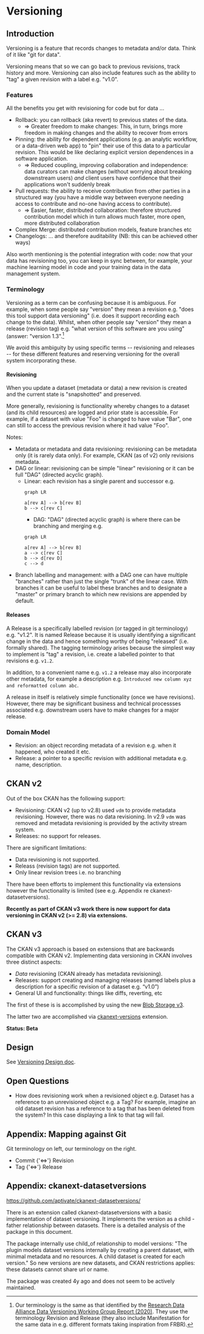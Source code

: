 # Versioning

## Introduction

Versioning is a feature that records changes to metadata and/or data. Think of it like "git for data".

Versioning means that so we can go back to previous revisions, track history and more. Versioning can also include features such as the ability to "tag" a given revision with a label e.g. "v1.0".

### Features

All the benefits you get with revisioning for code but for data ...

* Rollback: you can rollback (aka revert) to previous states of the data.
  * => Greater freedom to make changes: This, in turn, brings more freedom in making changes and the ability to recover from errors
* Pinning: the ability for dependent applications (e.g. an analytic workflow, or a data-driven web app) to "pin" their use of this data to a particular revision. This would be like declaring explicit version dependences in a software application.
  * => Reduced coupling, improving collaboration and independence: data curators can make changes (without worrying about breaking downstream users) *and* client users have confidence that their applications won't suddenly break
* Pull requests: the ability to receive contribution from other parties in a structured way (you have a middle way between everyone needing access to contribute and no-one having access to contribute).
  * => Easier, faster, distributed collaboration: therefore structured contribution model which in turn allows much faster, more open, more distributed collaboration
* Complex Merge: distributed contribution models, feature branches etc
* Changelogs: ... and therefore auditability (NB: this can be achieved other ways)

Also worth mentioning is the potential integration with code: now that your data has revisioning too, you can keep in sync between, for example, your machine learning model in code and your training data in the data management system.


### Terminology

Versioning as a term can be confusing because it is ambiguous. For example, when some people say "version" they mean a revision e.g. "does this tool support data versioning" (i.e. does it support recording each change to the data). Whilst, when other people say "version" they mean a release (revision tag) e.g. "what version of this software are you using" (answer: "version 1.3".[^rda]

We avoid this ambiguity by using specific terms -- revisioning and releases -- for these different features and reserving versioning for the overall system incorporating these.

[^rda]: Our terminology is the same as that identified by the [Research Data Alliance Data Versioning Working Group Report (2020)][rda-report]. They use the terminology Revision and Release (they also include Manifestation for the same data in e.g. different formats taking inspiration from FRBR).

[rda-report]: https://www.rd-alliance.org/group/data-versioning-wg/outcomes/principles-and-best-practices-data-versioning-all-data-sets-big

#### Revisioning

When you update a dataset (metadata or data) a new revision is created and the current state is "snapshotted" and preserved.

More generally, revisioning is functionality whereby changes to a dataset (and its child resources) are logged and prior state is accessible. For example, if a dataset with value "Foo" is changed to have value "Bar", one can still to access the previous revision where it had value "Foo".

Notes:

* Metadata or metadata and data revisioning: revisioning can be metadata only (it is rarely data only). For example, CKAN (as of v2) only revisions metadata.
* DAG or linear: revisioning can be simple "linear" revisioning or it can be full "DAG" (directed acyclic graph).
  * Linear: each revision has a single parent and successor e.g.
    ```mermaid
    graph LR

    a[rev A] --> b[rev B]
    b --> c[rev C]
    ```
    * DAG: "DAG" (directed acyclic graph) is where there can be branching and merging e.g.
    ```mermaid
    graph LR

    a[rev A] --> b[rev B]
    a --> c[rev C]
    b --> d[rev D]
    c --> d
    ```
* Branch labelling and management: with a DAG one can have multiple "branches" rather than just the single "trunk" of the linear case. With branches it can be useful to label these branches and to designate a "master" or primary branch to which new revisions are appended by default.

#### Releases

A Release is a specifically labelled revision (or tagged in git terminology) e.g. "v1.2". It is named Release because it is usually identifying a significant change in the data and hence something worthy of being "released" (i.e. formally shared). The tagging terminology arises because the simplest way to implement is "tag" a revision, i.e. create a labelled pointer to that revisions e.g. `v1.2`.

In addition, to a convenient name e.g. `v1.2` a release may also incorporate other metadata, for example a description e.g. `Introduced new column xyz and reformatted column abc`.

A release in itself is relatively simple functionality (once we have revisions). However, there may be significant business and technical processses associated e.g. downstream users have to make changes for a major release.

### Domain Model

* Revision: an object recording metadata of a revision e.g. when it happened, who created it etc.
* Release: a pointer to a specific revision with additional metadata e.g. name, description.

## CKAN v2

Out of the box CKAN has the following support:

* Revisioning: CKAN v2 (up to v2.8) used `vdm` to provide metadata revisioning. However, there was no data revisioning. In v2.9 `vdm` was removed and metadata revisioning is provided by the activity stream system.
* Releases: no support for releases.

There are significant limitations:

* Data revisioning is not supported.
* Releass (revision tags) are not supported.
* Only linear revision trees i.e. no branching

There have been efforts to implement this functionality via extensions however the functionality is limited (see e.g. Appendix re ckanext-datasetversions).

**Recently as part of CKAN v3 work there is now support for data versioning in CKAN v2 (>= 2.8) via extensions.**

## CKAN v3

The CKAN v3 approach is based on extensions that are backwards compatible with CKAN v2. Implementing data versioning in CKAN involves three distinct aspects:

* *Data* revisioning (CKAN already has metadata revisioning).
* Releases: support creating and managing releases (named labels plus a description for a specific revision of a dataset e.g. “v1.0”)
* General UI and functionality: things like diffs, reverting, etc

The first of these is is accomplished by using the new [Blob Storage v3](/dms/blob-storage#ckan-v3).

The latter two are accomplished via [ckanext-versions][] extension.

**Status: Beta**

[ckanext-versions]: https://github.com/datopian/ckanext-versions


## Design

See [Versioning Design doc](/dms/versioning/design).


## Open Questions

* How does revisioning work when a revisioned object e.g. Dataset has a reference to an unrevisioned object e.g. a Tag? For example, imagine an old dataset revision has a reference to a tag that has been deleted from the system? In this case displaying a link to that tag will fail.

## Appendix: Mapping against Git

Git terminology on left, our terminology on the right.

* Commit {'<=>'} Revision
* Tag {'<=>'} Release

## Appendix: ckanext-datasetversions

https://github.com/aptivate/ckanext-datasetversions/

There is an extension called ckanext-datasetversions with a basic implementation of dataset versioning. It implements the version as a child - father relationship between datasets. There is a detailed analysis of the package in this document.

The package internally use child_of relationship to model versions: "The plugin models dataset versions internally by creating a parent dataset, with minimal metadata and no resources. A child dataset is created for each version." So new versions are new datasets, and CKAN restrictions applies: these datasets cannot share url or name.

The package was created 4y ago and does not seem to be actively maintained.

